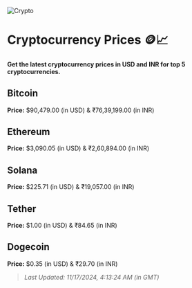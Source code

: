 
![Crypto](https://www.techguide.com.au/wp-content/uploads/2020/11/crypto3.jpeg)

# Cryptocurrency Prices 🪙📈

#### Get the latest cryptocurrency prices in USD and INR for top 5 cryptocurrencies.

## Bitcoin

**Price:** $90,479.00 (in USD) & ₹76,39,199.00 (in INR)

## Ethereum

**Price:** $3,090.05 (in USD) & ₹2,60,894.00 (in INR)

## Solana

**Price:** $225.71 (in USD) & ₹19,057.00 (in INR)

## Tether

**Price:** $1.00 (in USD) & ₹84.65 (in INR)

## Dogecoin

**Price:** $0.35 (in USD) & ₹29.70 (in INR)

> _Last Updated: 11/17/2024, 4:13:24 AM (in GMT)_
